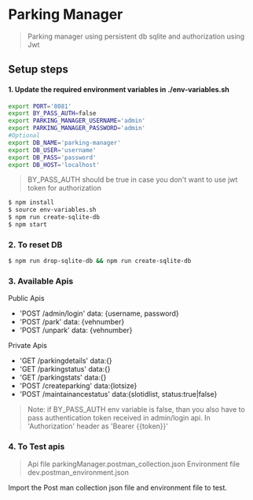 # Parking Manager

> Parking manager using persistent db sqlite and authorization using Jwt

## Setup steps

#### 1. Update the required environment variables in ./env-variables.sh
```sh
export PORT='8081'
export BY_PASS_AUTH=false
export PARKING_MANAGER_USERNAME='admin'
export PARKING_MANAGER_PASSWORD='admin'
#Optional
export DB_NAME='parking-manager'
export DB_USER='username'
export DB_PASS='password'
export DB_HOST='localhost'
```
> BY_PASS_AUTH should be true in case you don't want to use jwt token for authorization 

```sh
$ npm install
$ source env-variables.sh 
$ npm run create-sqlite-db
$ npm start
```

### 2. To reset DB
```sh
$ npm run drop-sqlite-db && npm run create-sqlite-db
```

### 3. Available Apis
 
Public Apis
- 'POST /admin/login'  data: {username, password}
- 'POST /park'         data: {vehnumber}
- 'POST /unpark'       data: {vehnumber}


Private Apis
- 'GET /parkingdetails'  data:{}
- 'GET /parkingstatus'   data:{}
- 'GET /parkingstats'    data:{}
- 'POST /createparking' data:{lotsize}
- 'POST /maintainancestatus' data:{slotidlist, status:true|false}

> Note: if BY_PASS_AUTH env variable is false,
> than you also have to pass authentication token received in admin/login api.
> In 'Authorization' header as 'Bearer {{token}}'

### 4. To Test apis
> Api file parkingManager.postman_collection.json
> Environment file dev.postman_environment.json

Import the Post man collection json file and environment file to test.